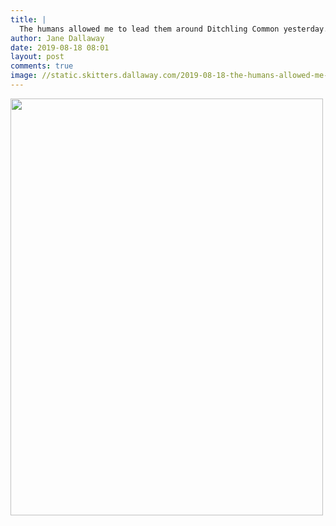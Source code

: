 ```yaml
---
title: |
  The humans allowed me to lead them around Ditchling Common yesterday. I found some ferns to explore. The female human had to follow me in to help me find my way out again. (I’m the middle brown blob by the way!)
author: Jane Dallaway
date: 2019-08-18 08:01
layout: post
comments: true
image: //static.skitters.dallaway.com/2019-08-18-the-humans-allowed-me-to-lead-them-around-ditchling-common-yesterday--i-found-some-ferns-to-explore--the-female-human-had-to-follow-me-in-to-help-me-find-my-way-out-again---i-m-the-middle-brown-blob-by-the-way-thumb-1-IMG-9727.JPG
---
```


<div>
        <a href="//static.skitters.dallaway.com/2019-08-18-the-humans-allowed-me-to-lead-them-around-ditchling-common-yesterday--i-found-some-ferns-to-explore--the-female-human-had-to-follow-me-in-to-help-me-find-my-way-out-again---i-m-the-middle-brown-blob-by-the-way-fullsize-1-IMG-9727.JPG">
          <img src="//static.skitters.dallaway.com/2019-08-18-the-humans-allowed-me-to-lead-them-around-ditchling-common-yesterday--i-found-some-ferns-to-explore--the-female-human-had-to-follow-me-in-to-help-me-find-my-way-out-again---i-m-the-middle-brown-blob-by-the-way-thumb-1-IMG-9727.JPG" width="500" height="667"/>
        </a>
      </div>


  
      